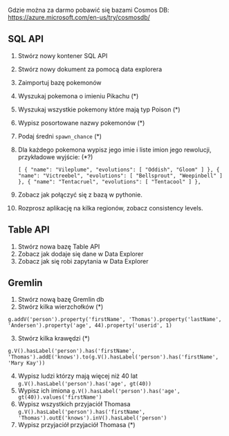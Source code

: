 Gdzie można za darmo pobawić się bazami Cosmos DB:
https://azure.microsoft.com/en-us/try/cosmosdb/

## SQL API

1. Stwórz nowy kontener SQL API
2. Stwórz nowy dokument za pomocą data explorera
3. Zaimportuj bazę pokemonów 
4. Wyszukaj pokemona o imieniu Pikachu  (*)
5. Wyszukaj wszystkie pokemony które mają typ Poison (*)
6. Wypisz posortowane nazwy pokemonów (*)
7. Podaj średni `spawn_chance` (*)
8. Dla każdego pokemona wypisz jego imie i liste imion jego rewolucji, przykładowe wyjście: (*?)

    `
[
    {
        "name": "Vileplume",
        "evolutions": [
            "Oddish",
            "Gloom"
        ]
    },
    {
        "name": "Victreebel",
        "evolutions": [
            "Bellsprout",
            "Weepinbell"
        ]
    },
    {
        "name": "Tentacruel",
        "evolutions": [
            "Tentacool"
        ]
    },
`

9. Zobacz jak połączyć się z bazą w pythonie.
10. Rozprosz aplikację na kilka regionów, zobacz consistency levels.

## Table API

1. Stwórz nowa bazę Table API
2. Zobacz jak dodaje się dane w Data Explorer
3. Zobacz jak się robi zapytania w Data Explorer

## Gremlin

1. Stwórz nową bazę Gremlin db
2. Stwórz kilka wierzchołków (*)
```
g.addV('person').property('firstName', 'Thomas').property('lastName', 'Andersen').property('age', 44).property('userid', 1)
```
3. Stwórz kilka krawędzi (*)
```
g.V().hasLabel('person').has('firstName', 'Thomas').addE('knows').to(g.V().hasLabel('person').has('firstName', 'Mary Kay'))
```
4. Wypisz ludzi którzy mają więcej niż 40 lat
 `g.V().hasLabel('person').has('age', gt(40))`
5. Wypisz ich imiona
  `g.V().hasLabel('person').has('age', gt(40)).values('firstName')`
6. Wypisz wszystkich przyjaciół Thomasa
 `g.V().hasLabel('person').has('firstName', 'Thomas').outE('knows').inV().hasLabel('person')`
7. Wypisz przyjaciół przyjaciół Thomasa (*)
